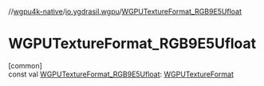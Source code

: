 //[wgpu4k-native](../../index.md)/[io.ygdrasil.wgpu](index.md)/[WGPUTextureFormat_RGB9E5Ufloat](-w-g-p-u-texture-format_-r-g-b9-e5-ufloat.md)

# WGPUTextureFormat_RGB9E5Ufloat

[common]\
const val [WGPUTextureFormat_RGB9E5Ufloat](-w-g-p-u-texture-format_-r-g-b9-e5-ufloat.md): [WGPUTextureFormat](-w-g-p-u-texture-format/index.md)